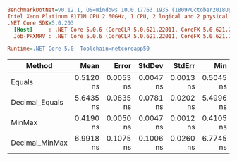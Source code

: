 ``` ini

BenchmarkDotNet=v0.12.1, OS=Windows 10.0.17763.1935 (1809/October2018Update/Redstone5)
Intel Xeon Platinum 8171M CPU 2.60GHz, 1 CPU, 2 logical and 2 physical cores
.NET Core SDK=5.0.203
  [Host]     : .NET Core 5.0.6 (CoreCLR 5.0.621.22011, CoreFX 5.0.621.22011), X64 RyuJIT
  Job-PPXMRV : .NET Core 5.0.6 (CoreCLR 5.0.621.22011, CoreFX 5.0.621.22011), X64 RyuJIT

Runtime=.NET Core 5.0  Toolchain=netcoreapp50  

```
|         Method |      Mean |     Error |    StdDev |    StdErr |       Min |       Max |    Median | Ratio | MannWhitney(5%) | RatioSD |
|--------------- |----------:|----------:|----------:|----------:|----------:|----------:|----------:|------:|---------------- |--------:|
|         Equals | 0.5120 ns | 0.0053 ns | 0.0047 ns | 0.0013 ns | 0.5045 ns | 0.5186 ns | 0.5127 ns |  1.00 |            Base |    0.00 |
| Decimal_Equals | 5.6435 ns | 0.0835 ns | 0.0781 ns | 0.0202 ns | 5.4996 ns | 5.7609 ns | 5.6515 ns | 11.01 |          Slower |    0.17 |
|         MinMax | 0.4190 ns | 0.0050 ns | 0.0047 ns | 0.0012 ns | 0.4105 ns | 0.4271 ns | 0.4183 ns |  0.82 |          Faster |    0.01 |
| Decimal_MinMax | 6.9918 ns | 0.1075 ns | 0.1006 ns | 0.0260 ns | 6.7745 ns | 7.1714 ns | 6.9718 ns | 13.66 |          Slower |    0.23 |
